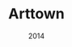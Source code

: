 ---
title: Arttown
thumb: art.jpg
date: 2014
client: Arttown
partner: TK305 (design)
partnerurl: http://tk305.com
tags: art, culture
screens: art.jpg,art-list.png,art-mobile-home.png,art-mobile-detail.png
website: http://arttown.me/
---